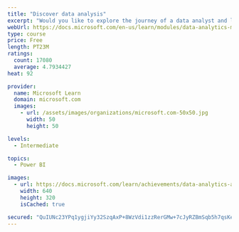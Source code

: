 ```yaml
---
title: "Discover data analysis"
excerpt: "Would you like to explore the journey of a data analyst and learn how a data analyst tells a story with data? In this module, you will explore the different roles in data and learn the different tasks of a data analyst."
webUrl: https://docs.microsoft.com/en-us/learn/modules/data-analytics-microsoft/
type: course
price: Free
length: PT23M
ratings:
  count: 17080
  average: 4.7934427
heat: 92

provider:
  name: Microsoft Learn
  domain: microsoft.com
  images:
    - url: /assets/images/organizations/microsoft.com-50x50.jpg
      width: 50
      height: 50

levels:
  - Intermediate

topics:
  - Power BI

images:
  - url: https://docs.microsoft.com/learn/achievements/data-analytics-and-microsoft-social.png
    width: 640
    height: 320
    isCached: true

secured: "QuIUNc23YPq1ygjiYy32SzqAxP+8WzVdi1zzRerGMw+7cJyRZBmSqb5h7qsKe4AyeIB0at+1ma6psfUuIoqHQV+VcQcNGO9FQVRMRznB/BhTT4VAFWsGYXS+CH3SF74OTPMxoAqP2SDQ/sgD7JStGistpUnrp44h8/a+JTrF1kirLCZcCUJmsJYIKcQAtE78NHwI15wlY93L5tUw09vKRBU77uvHzPPoMg7LQVxYDaU2QqJV2QJK9OJ2fu8tn9J5cPW75CJUc149ryLY3w3nLPftXNT1uJw5Q/gqByZK2hZgHBw9L81plCzlBbJ4FgXcN9ecX8/6iFN2U9XjXCSwYH0h1NsQcb24KRkcHMHXhv8ZyAiRwGNoedTyshQrOCNIEGKUfFv8xWivOEoKiRppABxDaQ9UruEc521khfxPPJ64zxCrTtdUraeYRUJYJfr+;ucI0NGprmrk9Tgi4btwggw=="
---
```


